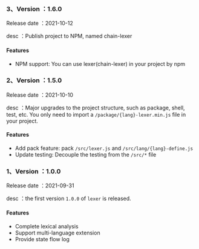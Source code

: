 ### 3、Version ：1.6.0
Release date ：2021-10-12

desc ：Publish project to NPM, named chain-lexer

#### Features
- NPM support: You can use lexer(chain-lexer) in your project by npm

### 2、Version ：1.5.0
Release date ：2021-10-10

desc ：Major upgrades to the project structure, such as package, shell, test, etc. You only need to import a ```/package/{lang}-lexer.min.js``` file in your project.

#### Features
- Add pack feature: pack ```/src/lexer.js``` and ```/src/lang/{lang}-define.js```
- Update testing: Decouple the testing from the ```/src/*``` file

### 1、Version ：1.0.0
Release date ：2021-09-31

desc ：the first version ```1.0.0``` of ```lexer``` is released.

#### Features
- Complete lexical analysis
- Support multi-language extension
- Provide state flow log
